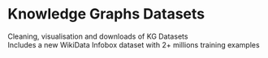 # Knowledge Graphs Datasets
Cleaning, visualisation and downloads of KG Datasets  
Includes a new WikiData Infobox dataset with 2+ millions training examples
